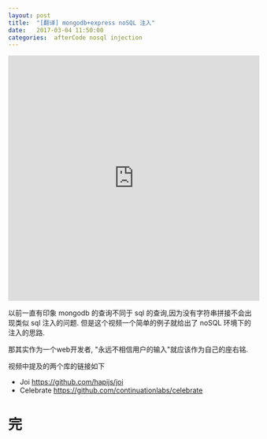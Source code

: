```yaml
---
layout: post
title:  "[翻译] mongodb+express noSQL 注入"
date:   2017-03-04 11:50:00
categories:  afterCode nosql injection
---
```


<iframe height=498 width=510 src='http://player.youku.com/embed/XMjU5NjEwNzM0MA==' frameborder=0 allowfullscreen></iframe>


以前一直有印象 mongodb 的查询不同于 sql 的查询,因为没有字符串拼接不会出现类似 sql 注入的问题. 但是这个视频一个简单的例子就给出了 noSQL 环境下的注入的思路.

那其实作为一个web开发者, "永远不相信用户的输入"就应该作为自己的座右铭.

视频中提及的两个库的链接如下

* Joi <https://github.com/hapijs/joi>
* Celebrate <https://github.com/continuationlabs/celebrate>


# 完
